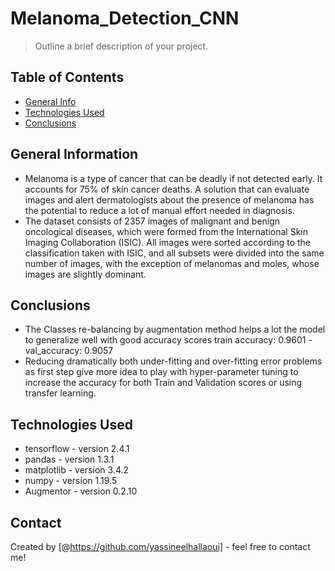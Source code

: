 # Melanoma_Detection_CNN
> Outline a brief description of your project.


## Table of Contents
* [General Info](#general-information)
* [Technologies Used](#technologies-used)
* [Conclusions](#conclusions)

<!-- You can include any other section that is pertinent to your problem -->

## General Information
- Melanoma is a type of cancer that can be deadly if not detected early. It accounts for 75% of skin cancer deaths. A solution that can evaluate images and alert dermatologists about the presence of melanoma has the potential to reduce a lot of manual effort needed in diagnosis.
- The dataset consists of 2357 images of malignant and benign oncological diseases, which were formed from the International Skin Imaging Collaboration (ISIC). All images were sorted according to the classification taken with ISIC, and all subsets were divided into the same number of images, with the exception of melanomas and moles, whose images are slightly dominant.

<!-- You don't have to answer all the questions - just the ones relevant to your project. -->

## Conclusions
- The Classes re-balancing by augmentation method helps a lot the model to generalize well with good accuracy scores train accuracy: 0.9601 - val_accuracy: 0.9057
- Reducing dramatically both under-fitting and over-fitting error problems as first step give more idea to play with hyper-parameter tuning to increase the accuracy for both Train and Validation scores or using transfer learning.

<!-- You don't have to answer all the questions - just the ones relevant to your project. -->


## Technologies Used
- tensorflow   - version 2.4.1
- pandas       - version 1.3.1
- matplotlib   - version 3.4.2
- numpy        - version 1.19.5
- Augmentor    - version 0.2.10

<!-- As the libraries versions keep on changing, it is recommended to mention the version of library used in this project -->



## Contact
Created by [@https://github.com/yassineelhallaoui] - feel free to contact me!


<!-- Optional -->
<!-- ## License -->
<!-- This project is open source and available under the [... License](). -->

<!-- You don't have to include all sections - just the one's relevant to your project -->
